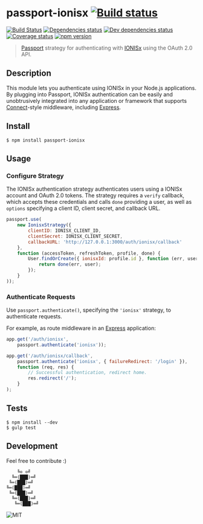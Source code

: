 # passport-ionisx [![Build status](https://circleci.com/gh/IONISx/passport-ionisx.svg?style=svg)](https://circleci.com/gh/IONISx/passport-ionisx)

[![Build Status](https://travis-ci.org/IONISx/passport-ionisx.svg?branch=master)](https://travis-ci.org/IONISx/passport-ionisx)
[![Dependencies status](https://david-dm.org/IONISx/passport-ionisx.svg)](https://david-dm.org/IONISx/passport-ionisx)
[![Dev dependencies status](https://david-dm.org/IONISx/passport-ionisx/dev-status.svg)](https://david-dm.org/IONISx/passport-ionisx#info=devDependencies)
[![Coverage status](http://codecov.io/github/IONISx/passport-ionisx/coverage.svg?branch=master)](http://codecov.io/github/IONISx/passport-ionisx?branch=master)
[![npm version](https://img.shields.io/npm/v/passport-ionisx.svg)](https://www.npmjs.com/package/passport-ionisx)

> [Passport](http://passportjs.org/) strategy for authenticating with
[IONISx](https://IONISx) using the OAuth 2.0 API.

## Description

This module lets you authenticate using IONISx in your Node.js applications.
By plugging into Passport, IONISx authentication can be easily and unobtrusively
integrated into any application or framework that supports
[Connect](http://www.senchalabs.org/connect/)-style middleware, including
[Express](http://expressjs.com/).

## Install

```shell
$ npm install passport-ionisx
```

## Usage

### Configure Strategy

The IONISx authentication strategy authenticates users using a IONISx account
and OAuth 2.0 tokens.  The strategy requires a `verify` callback, which accepts
these credentials and calls `done` providing a user, as well as `options`
specifying a client ID, client secret, and callback URL.

```javascript
passport.use(
    new IonisxStrategy({
        clientID: IONISX_CLIENT_ID,
        clientSecret: IONISX_CLIENT_SECRET,
        callbackURL: 'http://127.0.0.1:3000/auth/ionisx/callback'
    },
    function (accessToken, refreshToken, profile, done) {
        User.findOrCreate({ ionisxId: profile.id }, function (err, user) {
            return done(err, user);
        });
    }
));
```

### Authenticate Requests

Use `passport.authenticate()`, specifying the `'ionisx'` strategy, to
authenticate requests.

For example, as route middleware in an [Express](http://expressjs.com/)
application:

```javascript
app.get('/auth/ionisx',
    passport.authenticate('ionisx'));

app.get('/auth/ionisx/callback',
    passport.authenticate('ionisx', { failureRedirect: '/login' }),
    function (req, res) {
        // Successful authentication, redirect home.
        res.redirect('/');
    }
);
```

## Tests

```shell
$ npm install --dev
$ gulp test
```

## Development

Feel free to contribute :)

```
    ╚⊙ ⊙╝
  ╚═(███)═╝
 ╚═(███)═╝
╚═(███)═╝
 ╚═(███)═╝
  ╚═(███)═╝
   ╚═(███)═╝
```

![MIT](https://img.shields.io/badge/licence-MIT-blue.svg)
